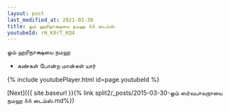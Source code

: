 ```yaml
---
layout: post
last_modified_at: 2021-03-30
title: ஓம் ஹரிநாக்ஷயை நமஹ ௧௧ டைம்ஸ்
youtubeId: rH_K8rT_KQ4
---
```

 
 
 ஓம் ஹரிநாக்ஷயை நமஹ  
 
 -  கண்கள் போன்ற மான்கள் யார் 
 
  
 
  
 
 
 
 
 
 


{% include youtubePlayer.html id=page.youtubeId %}
 
[Next]({{ site.baseurl }}{% link  split2/_posts/2015-03-30-ஓம் ஸர்வபாவநாயை நமஹ ௧௧ டைம்ஸ்.md%})
 
